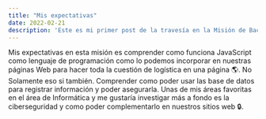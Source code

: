 ```yaml
---
title: "Mis expectativas"
date: 2022-02-21
description: 'Este es mi primer post de la travesía en la Misión de Backend con Node JS de Launch X.'
---
```


Mis expectativas en esta misión es comprender como funciona JavaScript como lenguaje de programación como lo podemos incorporar en nuestras páginas Web para hacer toda la cuestión de logística en una página 🌎. No Solamente eso si también. Comprender como poder usar las base de datos para registrar información y poder asegurarla. Unas de mis áreas favoritas en el área de Informática y me gustaría investigar más a fondo es la ciberseguridad y como poder complementarlo en nuestros sitios web 🔒.
